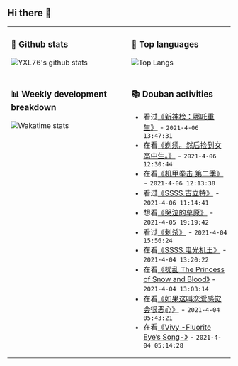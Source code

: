 ## Hi there 👋

<table>
<tr>
<td valign="top" width="54%">

### 🔭 Github stats

![YXL76's github stats](https://github-readme-stats.yxl76.vercel.app/api?username=YXL76&count_private=true&show_icons=true&include_all_commits=true&theme=tokyonight&line_height=28)

</td>

<td valign="top" width="46%">

### 🌱 Top languages

![Top Langs](https://github-readme-stats.yxl76.vercel.app/api/top-langs/?username=YXL76&layout=compact&theme=tokyonight&langs_count=10&hide=HTML,CSS,SCSS)

</td>
</tr>
<tr>
<td valign="top" width="54%">

### 📊 Weekly development breakdown

![Wakatime stats](https://github-readme-stats.yxl76.vercel.app/api/wakatime?username=YXL76&layout=compact&theme=tokyonight)


</td>
<td valign="top" width="46%">

### 📚 Douban activities

- 看过[《新神榜：哪吒重生》](http://movie.douban.com/subject/34779692/) - `2021-4-06 13:47:31`
- 在看[《剃须。然后捡到女高中生。》](http://movie.douban.com/subject/34937835/) - `2021-4-06 12:30:44`
- 在看[《机甲拳击 第二季》](http://movie.douban.com/subject/34893332/) - `2021-4-06 12:13:38`
- 看过[《SSSS.古立特》](http://movie.douban.com/subject/27080659/) - `2021-4-06 11:14:41`
- 想看[《哭泣的草原》](http://movie.douban.com/subject/1388180/) - `2021-4-05 19:19:42`
- 看过[《刺杀》](http://movie.douban.com/subject/34907416/) - `2021-4-04 15:56:24`
- 在看[《SSSS.电光机王》](http://movie.douban.com/subject/34915462/) - `2021-4-04 13:20:22`
- 在看[《扰乱 The Princess of Snow and Blood》](http://movie.douban.com/subject/35370656/) - `2021-4-04 13:03:14`
- 在看[《如果这叫恋爱感觉会很恶心》](http://movie.douban.com/subject/34961657/) - `2021-4-04 05:43:21`
- 在看[《Vivy -Fluorite Eye’s Song-》](http://movie.douban.com/subject/35332489/) - `2021-4-04 05:14:28`

</td>
</tr>
</table>

<!--
**YXL76/YXL76** is a ✨ _special_ ✨ repository because its `README.md` (this file) appears on your GitHub profile.

Here are some ideas to get you started:

- 🔭 I’m currently working on ...
- 🌱 I’m currently learning ...
- 👯 I’m looking to collaborate on ...
- 🤔 I’m looking for help with ...
- 💬 Ask me about ...
- 📫 How to reach me: ...
- 😄 Pronouns: ...
- ⚡ Fun fact: ...
-->
